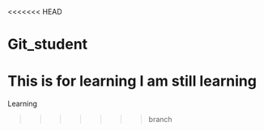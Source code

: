 <<<<<<< HEAD
# Git_student
This is for learning
I am still learning
=======
Learning
>>>>>>> branch
